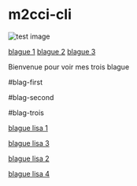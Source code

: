 # m2cci-cli

![test image](../src/image/profil.jpg)

[blague 1](../src/blague1.txt)
[blague 2](../src/blague2.txt)
[blague 3](../src/blague3.txt)

Bienvenue pour voir mes trois blague

#blag-first

#blag-second

#blag-trois

[blague lisa 1](src/blague_lisa_1)

[blague lisa 3](src/blague_lisa_3)

[blague lisa 2](src/blague_lisa_2)

[blague lisa 4](src/blague_lisa_4)
